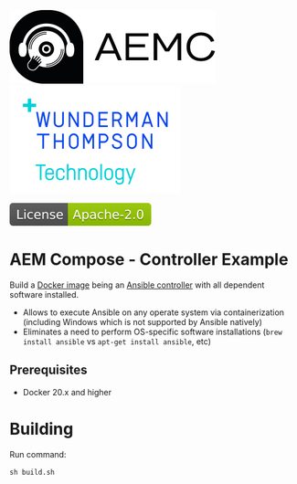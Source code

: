 ![AEM Compose Logo](https://github.com/wttech/aemc-ansible/raw/main/docs/logo-with-text.png)
[![WTT Logo](https://github.com/wttech/aemc-ansible/raw/main/docs/wtt-logo.png)](https://www.wundermanthompson.com/service/technology)

[![Apache License, Version 2.0, January 2004](https://github.com/wttech/aemc-ansible/raw/main/docs/apache-license-badge.svg)](http://www.apache.org/licenses/)

# AEM Compose - Controller Example

Build a [Docker image](https://docs.docker.com/engine/reference/commandline/build/) being an [Ansible controller](https://docs.ansible.com/ansible/latest/network/getting_started/basic_concepts.html#control-node) with all dependent software installed.

- Allows to execute Ansible on any operate system via containerization (including Windows which is not supported by Ansible natively)
- Eliminates a need to perform OS-specific software installations (`brew install ansible` vs `apt-get install ansible`, etc)

## Prerequisites

- Docker 20.x and higher

# Building 

Run command:

```shell
sh build.sh
```

